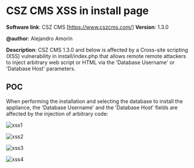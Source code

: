 # CSZ CMS XSS in install page
**Software link**: CSZ CMS [https://www.cszcms.com/]
**Version**: 1.3.0

**@author**: Alejandro Amorín

**Description**: CSZ CMS 1.3.0 and below is affected by a Cross-site scripting (XSS) vulnerability in install/index.php that allows remote remote attackers to inject arbitrary web script or HTML via the 'Database Username' or 'Database Host' parameters.

## POC

When performing the installation and selecting the database to install the appliance, the 'Database Username' and the 'Database Host' fields are affected by the injection of arbitrary code:

![xss1](https://github.com/al3zx/csz_cms_1_3_0_xss_in_install_page/assets/20266218/ebe056f7-5bc9-4d10-96a6-3e1a930d3d42)

![xss2](https://github.com/al3zx/csz_cms_1_3_0_xss_in_install_page/assets/20266218/acf57ff8-4394-4101-ae88-2a26d711d89c)

![xss3](https://github.com/al3zx/csz_cms_1_3_0_xss_in_install_page/assets/20266218/49bfc80a-1296-4ef0-a346-33c123781a0e)

![xss4](https://github.com/al3zx/csz_cms_1_3_0_xss_in_install_page/assets/20266218/44d5e52a-fadc-4d00-b04a-10f6bea62bbd)
